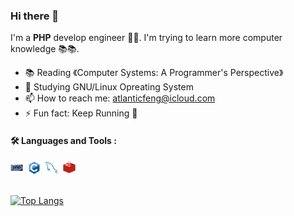 ### Hi there 👋

I'm a **PHP** develop engineer 🧑‍💻. I'm trying to learn more computer knowledge 📚︎📚︎.

- 📚︎ Reading 《Computer Systems: A Programmer's Perspective》
- 🧐 Studying GNU/Linux Opreating System
- 📫 How to reach me: atlanticfeng@icloud.com
- ⚡ Fun fact: Keep Running 🏃

#### :hammer_and_wrench: Languages and Tools :

<div>
  <img src="https://github.com/devicons/devicon/blob/master/icons/php/php-original.svg" title="PHP" alt="PHP" width="20" height="20"/>&nbsp;
  <img src="https://github.com/devicons/devicon/blob/master/icons/c/c-original.svg" title="C" alt="C" width="20" height="20"/>&nbsp;
  <img src="https://github.com/devicons/devicon/blob/master/icons/mysql/mysql-original.svg" title="MySQL" alt="MySQL" width="20" height="20"/>&nbsp;
  <img src="https://github.com/devicons/devicon/blob/master/icons/redis/redis-original.svg" title="Redis" alt="Redis" width="20" height="20"/>&nbsp;
</div>

<br>

[![Top Langs](https://github-readme-stats.vercel.app/api/top-langs/?username=AtlanticF&layout=compact&theme=vision-friendly-dark)](https://github.com/anuraghazra/github-readme-stats)

<!--
**AtlanticF/AtlanticF** is a ✨ _special_ ✨ repository because its `README.md` (this file) appears on your GitHub profile.

Here are some ideas to get you started:

- 🔭 I’m currently working on ...
- 🌱 I’m currently learning ...
- 👯 I’m looking to collaborate on ...
- 🤔 I’m looking for help with ...
- 💬 Ask me about ...
- 📫 How to reach me: ...
- 😄 Pronouns: ...
- ⚡ Fun fact: ...
-->
